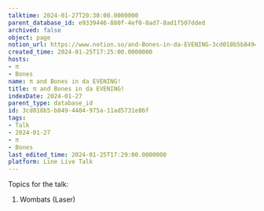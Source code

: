 ```yaml
---
talktime: 2024-01-27T20:30:00.0000000
parent_database_id: e9339446-880f-4ef0-8ad7-8ad1f507dded
archived: false
object: page
notion_url: https://www.notion.so/and-Bones-in-da-EVENING-3cd018b5b8494404975a11ad5731e86f
created_time: 2024-01-25T17:25:00.0000000
hosts:
- π
- Bones
name: π and Bones in da EVENING!
title: π and Bones in da EVENING!
indexDate: 2024-01-27
parent_type: database_id
id: 3cd018b5-b849-4404-975a-11ad5731e86f
tags:
- Talk
- 2024-01-27
- π
- Bones
last_edited_time: 2024-01-25T17:29:00.0000000
platform: Line Live Talk
---
```


Topics for the talk:
1. Wombats (Laser)

























